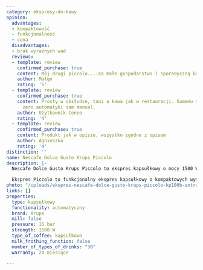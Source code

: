 ```yaml
---
category: ekspresy-do-kawy
opinion:
  advantages:
  - kompaktowość
  - funkcjonalność
  - cena
  disadvantages:
  - brak wyraźnych wad
  reviews:
  - template: review
    confirmed_purchase: true
    content: Mój drugi piccolo....na małe gospodarstwo i sporadyczną kawkę idealny:-)
    author: Małgo
    rating: '5'
  - template: review
    confirmed_purchase: true
    content: Prosty w obsłudze, tani a kawa jak w restauracji. Samemu można eksperymentować,
      zero automatyki sam manual.
    author: Użytkownik Ceneo
    rating: '4'
  - template: review
    confirmed_purchase: true
    content: Produkt jak w opisie, wszystko zgodne z opisem
    author: Agnieszka
    rating: '4'
distinction: ''
name: Nescafe Dolce Gusto Krups Piccolo
description: |-
  Nescafe Dolce Gusto Krups Piccolo to ekspres kapsułkowy o mocy 1500 W. Charakteryzuje się prostą i szybką obsługą, a także posiada funkcję automatycznego wyłączania. Jest jednym z najbardziej kompaktowych ekspresów do kawy dostępnych na rynku. Mimo swoich niewielkich wymiarów, dzięki systemowi kapsułek umożliwia przygotowanie aż 30 rodzajów napojów.

  Ekspres Piccolo to funkcjonalny ekspres kapsułkowy o kompaktowych wymiarach i znacznie większych możliwościach. System parzenia kawy porcjowanej w kapsułkach pozwala na przygotowanie trzydziestu różnych rodzajów napojów, od najbardziej klasycznych kaw, poprzez esencjonalną herbatę aż po słodką gorącą czekoladę. Hermetyczne zamknięcie każdej z kapsułek pozwala zachować pełnię smaku i aromatu przygotowywanych napojów. Aksamitną mleczną piankę można osiągnąć dzięki systemowi wysokiego ciśnienia - do 15 barów. Funkcja automatycznego wyłączania, oszczędzając energię, samoczynnie dezaktywuje urządzenie po 5 minutach od zakończenia procesu.
photo: "/uploads/ekspres-nescafe-dolce-gusto-krups-piccolo-kp100b-antracytowy.png"
links: []
properties:
  type: kapsułkowy
  functionality: automatyczny
  brand: Krups
  mill: false
  pressure: 15 bar
  strength: 1500 W
  type_of_coffee: kapsułkowa
  milk_frothing_function: false
  mumber_of_types_of_drinks: "30"
  warranty: 24 miesiące

---
```

